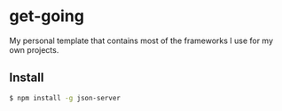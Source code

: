 # get-going

My personal template that contains most of the frameworks I use for my own projects.

## Install

```bash
$ npm install -g json-server
```